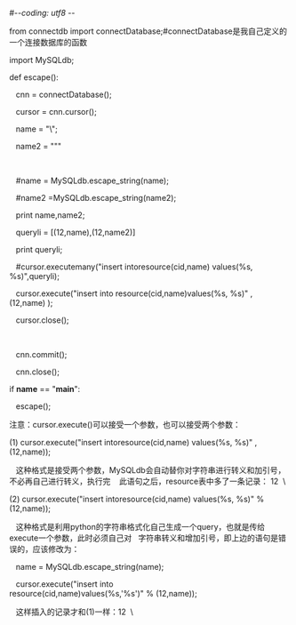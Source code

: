 #-*-coding: utf8 -*-

from connectdb import connectDatabase;#connectDatabase是我自己定义的一个连接数据库的函数

import MySQLdb;

def escape():

   cnn = connectDatabase();

   cursor = cnn.cursor();

   name = "\\"; 

   name2 = "\""

   

   #name = MySQLdb.escape_string(name);

   #name2 =MySQLdb.escape_string(name2);

   print name,name2;

   queryli = [(12,name),(12,name2)]

   print queryli;

   #cursor.executemany("insert intoresource(cid,name) values(%s, %s)",queryli);

   cursor.execute("insert into resource(cid,name)values(%s, %s)" , (12,name) );

   cursor.close();

   

   cnn.commit();

   cnn.close();



if __name__ == "__main__":

   escape();



注意：cursor.execute()可以接受一个参数，也可以接受两个参数：

(1) cursor.execute("insert intoresource(cid,name) values(%s, %s)" , (12,name));

   这种格式是接受两个参数，MySQLdb会自动替你对字符串进行转义和加引号，不必再自己进行转义，执行完    此语句之后，resource表中多了一条记录： 12  \

(2) cursor.execute("insert intoresource(cid,name) values(%s, %s)" % (12,name));

   这种格式是利用python的字符串格式化自己生成一个query，也就是传给execute一个参数，此时必须自己对   字符串转义和增加引号，即上边的语句是错误的，应该修改为：

   name = MySQLdb.escape_string(name);

   cursor.execute("insert into resource(cid,name)values(%s,'%s')" % (12,name));

   这样插入的记录才和(1)一样：12  \

